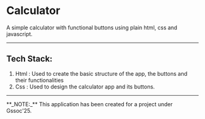 # Calculator
A simple calculator with functional buttons using plain html, css and javascript.
<hr>

## Tech Stack:
<ol>
  <li>Html : Used to create the basic structure of the app, the buttons and their functionalities</li>
  <li>Css : Used to design the calculator app and its buttons.</li>
</ol>

<hr>
**_NOTE:_** This application has been created for a project under Gssoc'25.
